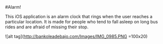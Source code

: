 
#Alarm!

This iOS application is an alarm clock that rings when the user reaches a particular location. It is made for people who tend to fall asleep on long bus rides and are afraid of missing their stop. 


![alt tag](http://bankoleadebajo.com/Images/IMG_0985.PNG =100x20)
